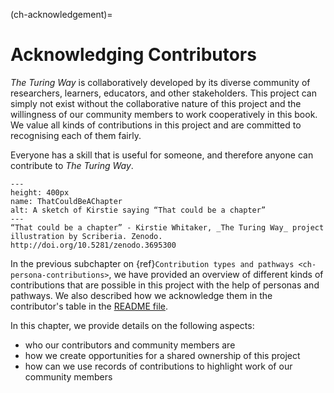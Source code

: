 (ch-acknowledgement)=
# Acknowledging Contributors

_The Turing Way_ is collaboratively developed by its diverse community of researchers, learners, educators, and other stakeholders.
This project can simply not exist without the collaborative nature of this project and the willingness of our community members to work cooperatively in this book.
We value all kinds of contributions in this project and are committed to recognising each of them fairly.

Everyone has a skill that is useful for someone, and therefore anyone can contribute to _The Turing Way_.

<!---
| ![A sketch of Kirstie saying “That could be a chapter”](../figures/ThatCouldBeAChapter.png) |
|----------|
| “That could be a chapter” - Kirstie Whitaker, _The Turing Way_ project illustration by Scriberia. Zenodo. http://doi.org/10.5281/zenodo.3695300 |
--->

```{figure} ../figures/ThatCouldBeAChapter.png
---
height: 400px
name: ThatCouldBeAChapter
alt: A sketch of Kirstie saying “That could be a chapter”
---
“That could be a chapter” - Kirstie Whitaker, _The Turing Way_ project illustration by Scriberia. Zenodo. http://doi.org/10.5281/zenodo.3695300
```

In the previous subchapter on {ref}`Contribution types and pathways <ch-persona-contributions>`, we have provided an overview of different kinds of contributions that are possible in this project with the help of personas and pathways.
We also described how we acknowledge them in the contributor's table in the [README file](https://github.com/alan-turing-institute/the-turing-way/blob/master/README.md#contributors).

In this chapter, we provide details on the following aspects:
- who our contributors and community members are
- how we create opportunities for a shared ownership of this project
- how can we use records of contributions to highlight work of our community members
